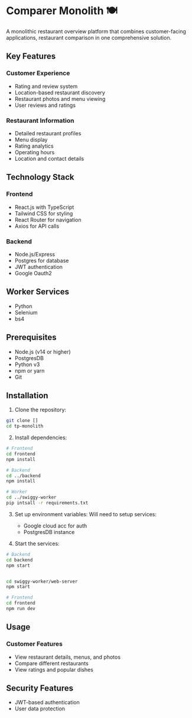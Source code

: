 # Comparer Monolith 🍽️

A monolithic restaurant overview platform that combines customer-facing applications, restaurant comparison in one comprehensive solution.

## Key Features

### Customer Experience

- Rating and review system
- Location-based restaurant discovery
- Restaurant photos and menu viewing
- User reviews and ratings

### Restaurant Information

- Detailed restaurant profiles
- Menu display
- Rating analytics
- Operating hours
- Location and contact details

## Technology Stack

### Frontend

- React.js with TypeScript
- Tailwind CSS for styling
- React Router for navigation
- Axios for API calls

### Backend

- Node.js/Express
- Postgres for database
- JWT authentication
- Google Oauth2

## Worker Services

- Python
- Selenium
- bs4

## Prerequisites

- Node.js (v14 or higher)
- PostgresDB
- Python v3
- npm or yarn
- Git

## Installation

1. Clone the repository:

```bash
git clone []
cd tp-monolith
```

2. Install dependencies:

```bash
# Frontend
cd frontend
npm install

# Backend
cd ../backend
npm install

# Worker
cd ../swiggy-worker
pip intsall -r requirements.txt
```

3. Set up environment variables:
   Will need to setup services:

   - Google cloud acc for auth
   - PostgresDB instance

4. Start the services:

```bash
# Backend
cd backend
npm start


cd swiggy-worker/web-server
npm start

# Frontend
cd frontend
npm run dev
```

## Usage

### Customer Features

- View restaurant details, menus, and photos
- Compare different restaurants
- View ratings and popular dishes

## Security Features

- JWT-based authentication
- User data protection
